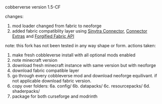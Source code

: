 cobberverse version 1.5-CF

changes:
1. mod loader changed from fabric to neoforge
2. added fabric compatiblity layer using [Sinytra Connector](https://modrinth.com/mod/connector), [Connector Extras](https://modrinth.com/mod/connector-extras) and [Forgified Fabric API](https://modrinth.com/mod/forgified-fabric-api)

note: this fork has not been tested in any way shape or form.
actions taken: 
1. make fresh cobbleverse install with all optional mods enabled
2. note minecraft version
3. download fresh minecraft instance with same version but with neoforge
4. download fabric compatible layer
5. go through every cobbleverse mod and download neoforge equilivant. if not applicable download fabric version.
6. copy over folders:
6a. config/
6b. datapacks/
6c. resourcepacks/
6d. shaderpacks/
7. package for both curseforge and modrinth